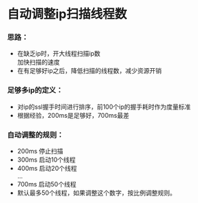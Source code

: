 # 自动调整ip扫描线程数   

### 思路：  
+ 在缺乏ip时，开大线程扫描ip数  
  加快扫描的速度  
+ 在有足够好ip之后，降低扫描的线程数，减少资源开销  

### 足够多ip的定义：  
+ 对ip的ssl握手时间进行排序，前100个ip的握手耗时作为度量标准  
+ 根据经验，200ms是足够好，700ms最差  

### 自动调整的规则：  
+ 200ms  停止扫描  
+ 300ms  启动10个线程  
+ 400ms  启动20个线程  
...  
+ 700ms  启动50个线程  
+ 默认最多50个线程，如果调整这个数字，按比例调整规则。  


